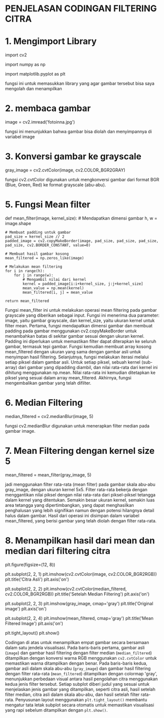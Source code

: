 # PENJELASAN CODINGAN FILTERING CITRA

 # 1. Mengimport Library
import cv2

import numpy as np

import matplotlib.pyplot as plt

fungsi ini untuk memasukkan library yang agar gambar tersebut bisa saya mengolah dan menampilkan

# 2. membaca gambar
image = cv2.imread('fotoinna.jpg')

fungsi ini menunjukkan bahwa gambar bisa diolah dan menyimpannya di variabel image

# 3. Konversi gambar ke grayscale
gray_image = cv2.cvtColor(image, cv2.COLOR_BGR2GRAY)

fungsi cv2.cvtColor digunakan untuk mengkonversi gambar dari format BGR (Blue, Green, Red) ke format grayscale (abu-abu).

# 5. Fungsi Mean filter

def mean_filter(image, kernel_size):
    # Mendapatkan dimensi gambar
    h, w = image.shape
    
    # Membuat padding untuk gambar
    pad_size = kernel_size // 2
    padded_image = cv2.copyMakeBorder(image, pad_size, pad_size, pad_size, pad_size, cv2.BORDER_CONSTANT, value=0)
    
    # Membuat hasil gambar kosong
    mean_filtered = np.zeros_like(image)
    
    # Melakukan mean filtering
    for i in range(h):
        for j in range(w):
            # Mengambil nilai dari kernel
            kernel = padded_image[i:i+kernel_size, j:j+kernel_size]
            mean_value = np.mean(kernel)
            mean_filtered[i, j] = mean_value
    
    return mean_filtered
    
 Fungsi mean_filter ini untuk melakukan operasi mean filtering pada gambar grayscale yang diberikan sebagai input. Fungsi ini menerima dua parameter: image, yaitu gambar grayscale, dan kernel_size, yaitu ukuran kernel untuk filter mean. Pertama, fungsi mendapatkan dimensi gambar dan membuat padding pada gambar menggunakan cv2.copyMakeBorder untuk menambahkan batas di sekitar gambar sesuai dengan ukuran kernel. Padding ini diperlukan untuk memastikan filter dapat diterapkan ke seluruh gambar, termasuk tepi gambar. Fungsi kemudian membuat array kosong mean_filtered dengan ukuran yang sama dengan gambar asli untuk menyimpan hasil filtering. Selanjutnya, fungsi melakukan iterasi melalui setiap piksel dalam gambar asli. Untuk setiap piksel, sebuah kernel (sub-array) dari gambar yang dipadding diambil, dan nilai rata-rata dari kernel ini dihitung menggunakan np.mean. Nilai rata-rata ini kemudian ditetapkan ke piksel yang sesuai dalam array mean_filtered. Akhirnya, fungsi mengembalikan gambar yang telah difilter.


# 6. Median Filtering
median_filtered = cv2.medianBlur(image, 5)

fungsi cv2.medianBlur digunakan untuk menerapkan filter median pada gambar image.

# 7. Mean Filtering dengan kernel size 5

mean_filtered = mean_filter(gray_image, 5)

jadi menggunakan filter rata-rata (mean filter) pada gambar skala abu-abu gray_image, dengan ukuran kernel 5x5. Filter rata-rata bekerja dengan menggantikan nilai piksel dengan nilai rata-rata dari piksel-piksel tetangga dalam kernel yang ditentukan. Semakin besar ukuran kernel, semakin luas area tetangga yang dipertimbangkan, yang dapat menghasilkan penghalusan yang lebih signifikan namun dengan potensi hilangnya detail halus dalam gambar. Hasil dari operasi ini disimpan dalam variabel mean_filtered, yang berisi gambar yang telah diolah dengan filter rata-rata.

# 8. Menampilkan hasil dari mean dan median dari filtering citra

plt.figure(figsize=(12, 8))

plt.subplot(2, 2, 1)
plt.imshow(cv2.cvtColor(image, cv2.COLOR_BGR2RGB))
plt.title('Citra Asli')
plt.axis('on')

plt.subplot(2, 2, 2)
plt.imshow(cv2.cvtColor(median_filtered, cv2.COLOR_BGR2RGB))
plt.title('Setelah Median Filtering')
plt.axis('on')

plt.subplot(2, 2, 3)
plt.imshow(gray_image, cmap='gray')
plt.title('Original image')
plt.axis('on')

plt.subplot(2, 2, 4)
plt.imshow(mean_filtered, cmap='gray')
plt.title('Mean Filtered Image')
plt.axis('on')

plt.tight_layout()
plt.show()

Codingan di atas untuk menampilkan empat gambar secara bersamaan dalam satu jendela visualisasi. Pada baris-baris pertama, gambar asli (`image`) dan gambar hasil filtering dengan filter median (`median_filtered`) ditampilkan dengan konversi warna RGB menggunakan `cv2.cvtColor` untuk memastikan warna ditampilkan dengan benar. Pada baris-baris kedua, gambar asli dalam skala abu-abu (`gray_image`) dan gambar hasil filtering dengan filter rata-rata (`mean_filtered`) ditampilkan dengan colormap 'gray', menunjukkan perbedaan visual antara hasil pengolahan citra menggunakan kedua jenis filter tersebut. Setiap subplot diberi judul yang sesuai untuk menjelaskan jenis gambar yang ditampilkan, seperti citra asli, hasil setelah filter median, citra asli dalam skala abu-abu, dan hasil setelah filter rata-rata. Penyusunan layout menggunakan `plt.tight_layout()` membantu mengatur tata letak subplot secara otomatis untuk memastikan visualisasi yang rapi sebelum ditampilkan dengan `plt.show()`.
